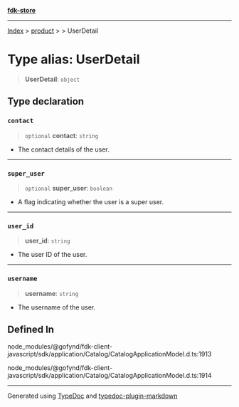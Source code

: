 [**fdk-store**](../../../README.md)
***

[Index](../../../API.md) > [product](../../README.md) > [<internal>](../README.md) > UserDetail

# Type alias: UserDetail

> **UserDetail**: `object`

## Type declaration

### `contact`

> `optional` **contact**: `string`

- The contact details of the user.

***

### `super_user`

> `optional` **super\_user**: `boolean`

- A flag indicating whether the user is a super user.

***

### `user_id`

> **user\_id**: `string`

- The user ID of the user.

***

### `username`

> **username**: `string`

- The username of the user.

## Defined In

node\_modules/@gofynd/fdk-client-javascript/sdk/application/Catalog/CatalogApplicationModel.d.ts:1913

node\_modules/@gofynd/fdk-client-javascript/sdk/application/Catalog/CatalogApplicationModel.d.ts:1914

***
Generated using [TypeDoc](https://typedoc.org/) and [typedoc-plugin-markdown](https://www.npmjs.com/package/typedoc-plugin-markdown)
